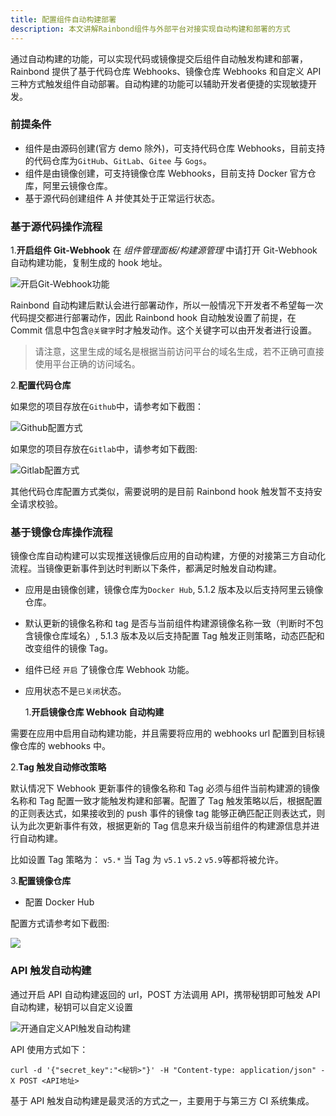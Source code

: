 ```yaml
---
title: 配置组件自动构建部署
description: 本文讲解Rainbond组件与外部平台对接实现自动构建和部署的方式
---
```


通过自动构建的功能，可以实现代码或镜像提交后组件自动触发构建和部署，Rainbond 提供了基于代码仓库 Webhooks、镜像仓库 Webhooks 和自定义 API 三种方式触发组件自动部署。自动构建的功能可以辅助开发者便捷的实现敏捷开发。

### 前提条件

- 组件是由源码创建(官方 demo 除外)，可支持代码仓库 Webhooks，目前支持的代码仓库为`GitHub`、`GitLab`、`Gitee` 与 `Gogs`。
- 组件是由镜像创建，可支持镜像仓库 Webhooks，目前支持 Docker 官方仓库，阿里云镜像仓库。
- 基于源代码创建组件 A 并使其处于正常运行状态。

### 基于源代码操作流程

1.<b>开启组件 Git-Webhook</b> 在 _组件管理面板/构建源管理_ 中请打开 Git-Webhook 自动构建功能，复制生成的 hook 地址。

![开启Git-Webhook功能](https://grstatic.oss-cn-shanghai.aliyuncs.com/images/docs/5.2/user-manual/app-service-manage/auto-deploy/webhook.png)

Rainbond 自动构建后默认会进行部署动作，所以一般情况下开发者不希望每一次代码提交都进行部署动作，因此 Rainbond hook 自动触发设置了前提，在 Commit 信息中包含`@关键字`时才触发动作。这个关键字可以由开发者进行设置。

> 请注意，这里生成的域名是根据当前访问平台的域名生成，若不正确可直接使用平台正确的访问域名。

2.<b>配置代码仓库</b>

如果您的项目存放在`Github`中，请参考如下截图：

![Github配置方式](https://static.goodrain.com/images/docs/3.6/basic-operation/webhooks/github.jpg)

如果您的项目存放在`Gitlab`中，请参考如下截图:

![Gitlab配置方式](https://static.goodrain.com/images/docs/3.6/basic-operation/webhooks/gitlab.jpg)

其他代码仓库配置方式类似，需要说明的是目前 Rainbond hook 触发暂不支持安全请求校验。

### 基于镜像仓库操作流程

镜像仓库自动构建可以实现推送镜像后应用的自动构建，方便的对接第三方自动化流程。当镜像更新事件到达时判断以下条件，都满足时触发自动构建。

- 应用是由镜像创建，镜像仓库为`Docker Hub`, 5.1.2 版本及以后支持阿里云镜像仓库。
- 默认更新的镜像名称和 tag 是否与当前组件构建源镜像名称一致（判断时不包含镜像仓库域名）, 5.1.3 版本及以后支持配置 Tag 触发正则策略，动态匹配和改变组件的镜像 Tag。
- 组件已经 `开启` 了镜像仓库 Webhook 功能。
- 应用状态不是`已关闭`状态。

  1.<b>开启镜像仓库 Webhook 自动构建</b>

需要在应用中启用自动构建功能，并且需要将应用的 webhooks url 配置到目标镜像仓库的 webhooks 中。

2.<b>Tag 触发自动修改策略</b>

默认情况下 Webhook 更新事件的镜像名称和 Tag 必须与组件当前构建源的镜像名称和 Tag 配置一致才能触发构建和部署。配置了 Tag 触发策略以后，根据配置的正则表达式，如果接收到的 push 事件的镜像 tag 能够正确匹配正则表达式，则认为此次更新事件有效，根据更新的 Tag 信息来升级当前组件的构建源信息并进行自动构建。

比如设置 Tag 策略为： `v5.*` 当 Tag 为 `v5.1` `v5.2` `v5.9`等都将被允许。

3.<b>配置镜像仓库</b>

- 配置 Docker Hub

配置方式请参考如下截图:

![](https://grstatic.oss-cn-shanghai.aliyuncs.com/images/docs/5.0/user-manual/1548411288653.jpg)

### API 触发自动构建

通过开启 API 自动构建返回的 url，POST 方法调用 API，携带秘钥即可触发 API 自动构建，秘钥可以自定义设置

![开通自定义API触发自动构建](https://grstatic.oss-cn-shanghai.aliyuncs.com/images/docs/5.2/user-manual/app-service-manage/auto-deploy/api.png)

API 使用方式如下：

```
curl -d '{"secret_key":"<秘钥>"}' -H "Content-type: application/json" -X POST <API地址>
```

基于 API 触发自动构建是最灵活的方式之一，主要用于与第三方 CI 系统集成。
